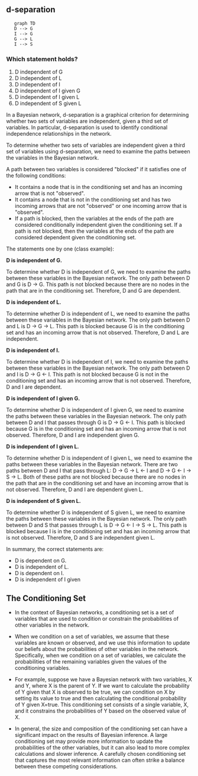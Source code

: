 ## d-separation

```mermaid
   graph TD
   D --> G
   I --> G
   G --> L
   I --> S
```

### Which statement holds?

1. D independent of G
2. D independent of L
3. D independent of I
4. D independent of I given G
5. D independent of I given L
6. D independent of S given L

In a Bayesian network, d-separation is a graphical criterion for determining whether two sets of variables are independent, given a third set of variables. In particular, d-separation is used to identify conditional independence relationships in the network.

To determine whether two sets of variables are independent given a third set of variables using d-separation, we need to examine the paths between the variables in the Bayesian network. 

A path between two variables is considered "blocked" if it satisfies one of the following conditions:

- It contains a node that is in the conditioning set and has an incoming arrow that is not "observed".
- It contains a node that is not in the conditioning set and has two incoming arrows that are not "observed" or one incoming arrow that is "observed".
- If a path is blocked, then the variables at the ends of the path are considered conditionally independent given the conditioning set. If a path is not blocked, then the variables at the ends of the path are considered dependent given the conditioning set.

The statements one by one (class example):

**D is independent of G.**

To determine whether D is independent of G, we need to examine the paths between these variables in the Bayesian network. The only path between D and G is D -> G. This path is not blocked because there are no nodes in the path that are in the conditioning set. Therefore, D and G are dependent.

**D is independent of L.**

To determine whether D is independent of L, we need to examine the paths between these variables in the Bayesian network. The only path between D and L is D -> G -> L. This path is blocked because G is in the conditioning set and has an incoming arrow that is not observed. Therefore, D and L are independent.

**D is independent of I.**

To determine whether D is independent of I, we need to examine the paths between these variables in the Bayesian network. The only path between D and I is D -> G <- I. This path is not blocked because G is not in the conditioning set and has an incoming arrow that is not observed. Therefore, D and I are dependent.

**D is independent of I given G.**

To determine whether D is independent of I given G, we need to examine the paths between these variables in the Bayesian network. The only path between D and I that passes through G is D -> G <- I. This path is blocked because G is in the conditioning set and has an incoming arrow that is not observed. Therefore, D and I are independent given G.

**D is independent of I given L.**

To determine whether D is independent of I given L, we need to examine the paths between these variables in the Bayesian network. There are two paths between D and I that pass through L: D -> G -> L <- I and D -> G <- I -> S -> L. Both of these paths are not blocked because there are no nodes in the path that are in the conditioning set and have an incoming arrow that is not observed. Therefore, D and I are dependent given L.

**D is independent of S given L.**

To determine whether D is independent of S given L, we need to examine the paths between these variables in the Bayesian network. The only path between D and S that passes through L is D -> G <- I -> S -> L. This path is blocked because I is in the conditioning set and has an incoming arrow that is not observed. Therefore, D and S are independent given L.

In summary, the correct statements are:

- D is dependent on G.
- D is independent of L.
- D is dependent on I.
- D is independent of I given

## The Conditioning Set

- In the context of Bayesian networks, a conditioning set is a set of variables that are used to condition or constrain the probabilities of other variables in the network.

- When we condition on a set of variables, we assume that these variables are known or observed, and we use this information to update our beliefs about the probabilities of other variables in the network. Specifically, when we condition on a set of variables, we calculate the probabilities of the remaining variables given the values of the conditioning variables.

- For example, suppose we have a Bayesian network with two variables, X and Y, where X is the parent of Y. If we want to calculate the probability of Y given that X is observed to be true, we can condition on X by setting its value to true and then calculating the conditional probability of Y given X=true. This conditioning set consists of a single variable, X, and it constrains the probabilities of Y based on the observed value of X.

- In general, the size and composition of the conditioning set can have a significant impact on the results of Bayesian inference. A large conditioning set may provide more information to update the probabilities of the other variables, but it can also lead to more complex calculations and slower inference. A carefully chosen conditioning set that captures the most relevant information can often strike a balance between these competing considerations.

